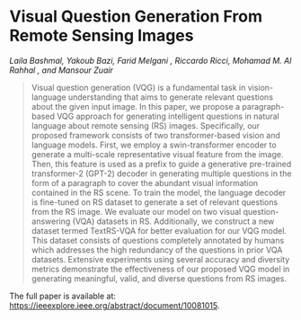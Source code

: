 # Visual Question Generation From Remote Sensing Images

*Laila Bashmal, Yakoub Bazi, Farid Melgani , Riccardo Ricci, Mohamad M. Al Rahhal , and Mansour Zuair*

> Visual question generation (VQG) is a fundamental task in vision-language understanding that aims to generate relevant questions about the given input image. In this paper, we propose a paragraph-based VQG approach for generating intelligent questions in natural language about remote sensing (RS) images. Specifically, our proposed framework consists of two transformer-based vision and language models. First, we employ a swin-transformer encoder to generate a multi-scale representative visual feature from the image. Then, this feature is used as a prefix to guide a generative pre-trained transformer-2 (GPT-2) decoder in generating multiple questions in the form of a paragraph to cover the abundant visual information contained in the RS scene. To train the model, the language decoder is fine-tuned on RS dataset to generate a set of relevant questions from the RS image. We evaluate our model on two visual question-answering (VQA) datasets in RS.  Additionally, we construct a new dataset termed TextRS-VQA for better evaluation for our VQG model. This dataset consists of questions completely annotated by humans which addresses the high redundancy of the questions in prior VQA datasets. Extensive experiments using several accuracy and diversity metrics demonstrate the effectiveness of our proposed VQG model in generating meaningful, valid, and diverse questions from RS images. 

The full paper is available at: https://ieeexplore.ieee.org/abstract/document/10081015.

